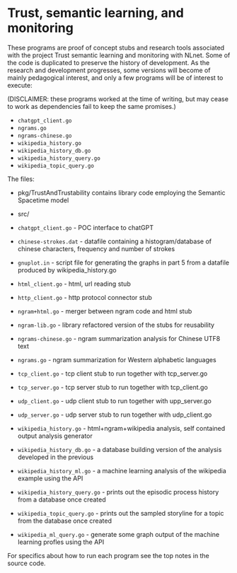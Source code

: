 Trust, semantic learning, and monitoring
========================================

These programs are proof of concept stubs and research tools associated with the project Trust semantic learning and monitoring with NLnet. Some of the code is duplicated to preserve the history of development. As the research and development progresses, some versions will become of mainly pedagogical interest, and only a few programs will be of interest to execute:

(DISCLAIMER: these programs worked at the time of writing, but may cease to work as dependencies fail to keep the same promises.)

 - `chatgpt_client.go`
 - `ngrams.go`
 - `ngrams-chinese.go`
 - `wikipedia_history.go` <verbose>
 - `wikipedia_history_db.go` <verbose>
 - `wikipedia_history_query.go` <topic>
 - `wikipedia_topic_query.go` <topic>

The files:

- pkg/TrustAndTrustability contains library code employing the Semantic Spacetime model

- src/

 - `chatgpt_client.go` - POC interface to chatGPT
 - `chinese-strokes.dat` - datafile containing a histogram/database of chinese characters, frequency and number of strokes
 - `gnuplot.in` - script file for generating the graphs in part 5 from a datafile produced by wikipedia_history.go
 - `html_client.go` - html, url reading stub
 - `http_client.go` - http protocol connector stub
 - `ngram+html.go` - merger between ngram code and html stub
 - `ngram-lib.go` - library refactored version of the stubs for reusability
 - `ngrams-chinese.go` - ngram summarization analysis for Chinese UTF8 text
 - `ngrams.go` - ngram summarization for Western alphabetic languages
 - `tcp_client.go` - tcp client stub to run together with tcp_server.go
 - `tcp_server.go` - tcp server stub to run together with tcp_client.go
 - `udp_client.go` - udp client stub to run together with upp_server.go
 - `udp_server.go` - udp server stub to run together with udp_client.go
 - `wikipedia_history.go` - html+ngram+wikipedia analysis, self contained output analysis generator
 - `wikipedia_history_db.go` - a database building version of the analysis developed in the previous
 - `wikipedia_history_ml.go` - a machine learning analysis of the wikipedia example using the API
 - `wikipedia_history_query.go` - prints out the episodic process history from a database once created
 - `wikipedia_topic_query.go` - prints out the sampled storyline for a topic from the database once created
 - `wikipedia_ml_query.go` - generate some graph output of the machine learning profles using the API

For specifics about how to run each program see the top notes in the source code.